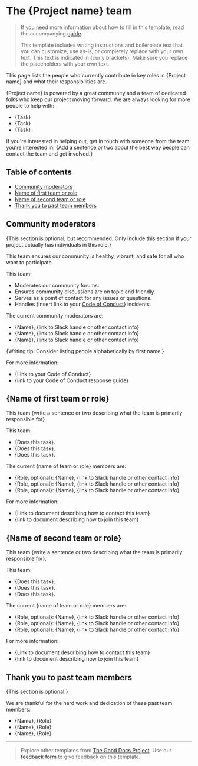 # The {Project name} team

> If you need more information about how to fill in this template, read the accompanying [guide](./guide_our-team.md).
>
> This template includes writing instructions and boilerplate text that you can customize, use as-is, or completely replace with your own text. This text is indicated in {curly brackets}. Make sure you replace the placeholders with your own text.

This page lists the people who currently contribute in key roles in {Project name} and what their responsibilities are.

{Project name} is powered by a great community and a team of dedicated folks who keep our project moving forward.
We are always looking for more people to help with:

* {Task}
* {Task}
* {Task}

If you're interested in helping out, get in touch with someone from the team you're interested in.
{Add a sentence or two about the best way people can contact the team and get involved.}

## Table of contents

* [Community moderators](#community-moderators)
* [Name of first team or role](#name-of-first-team-or-role)
* [Name of second team or role](#name-of-second-team-or-role)
* [Thank you to past team members](#thank-you-to-past-team-members)

## Community moderators

{This section is optional, but recommended.
Only include this section if your project actually has individuals in this role.}

This team ensures our community is healthy, vibrant, and safe for all who want to participate.

This team:

* Moderates our community forums.
* Ensures community discussions are on topic and friendly.
* Serves as a point of contact for any issues or questions.
* Handles {insert link to your [Code of Conduct](url)} incidents.

The current community moderators are:

* {Name}, {link to Slack handle or other contact info}
* {Name}, {link to Slack handle or other contact info}
* {Name}, {link to Slack handle or other contact info}

{Writing tip: Consider listing people alphabetically by first name.}

For more information:

* {Link to your Code of Conduct}
* {link to your Code of Conduct response guide}

## {Name of first team or role}

This team {write a sentence or two describing what the team is primarily responsible for}.

This team:

* {Does this task}.
* {Does this task}.
* {Does this task}.

The current {name of team or role} members are:

* {Role, optional}: {Name}, {link to Slack handle or other contact info}
* {Role, optional}: {Name}, {link to Slack handle or other contact info}
* {Role, optional}: {Name}, {link to Slack handle or other contact info}

For more information:

* {Link to document describing how to contact this team}
* {link to document describing how to join this team}

## {Name of second team or role}

This team {write a sentence or two describing what the team is primarily responsible for}.

This team:

* {Does this task}.
* {Does this task}.
* {Does this task}.

The current {name of team or role} members are:

* {Role, optional}: {Name}, {link to Slack handle or other contact info}
* {Role, optional}: {Name}, {link to Slack handle or other contact info}
* {Role, optional}: {Name}, {link to Slack handle or other contact info}

For more information:

* {Link to document describing how to contact this team}
* {link to document describing how to join this team}

## Thank you to past team members

{This section is optional.}

We are thankful for the hard work and dedication of these past team members:

* {Name}, {Role}
* {Name}, {Role}
* {Name}, {Role}

---

> Explore other templates from [The Good Docs Project](https://thegooddocsproject.dev/). Use our [feedback form](https://thegooddocsproject.dev/feedback/?template=Our%20team) to give feedback on this template.
